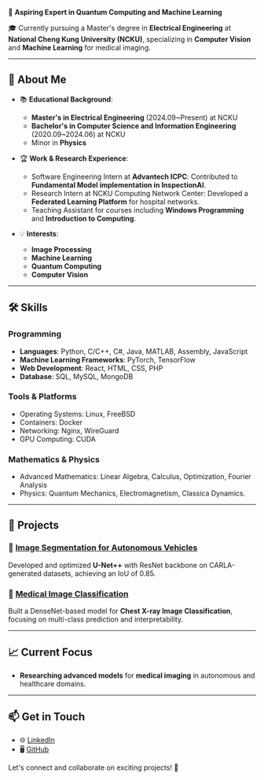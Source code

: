 🚀 **Aspiring Expert in Quantum Computing and Machine Learning**

🎓 Currently pursuing a Master's degree in **Electrical Engineering** at **National Cheng Kung University (NCKU)**, specializing in **Computer Vision** and **Machine Learning** for medical imaging.

---

## 🔬 About Me

- 📚 **Educational Background**:
    - **Master's in Electrical Engineering** (2024.09\~Present) at NCKU
    - **Bachelor's in Computer Science and Information Engineering** (2020.09\~2024.06) at NCKU
    - Minor in **Physics**

- 🏆 **Work & Research Experience**:
  
  - Software Engineering Intern at **Advantech ICPC**: Contributed to **Fundamental Model implementation in InspectionAI**.
  - Research Intern at NCKU Computing Network Center: Developed a **Federated Learning Platform** for hospital networks.
  - Teaching Assistant for courses including **Windows Programming** and **Introduction to Computing**.
- 💡 **Interests**:
  
  - **Image Processing**
  - **Machine Learning**
  - **Quantum Computing**
  - **Computer Vision**

---

## 🛠️ Skills

### Programming

- **Languages**: Python, C/C++, C#, Java, MATLAB, Assembly, JavaScript
- **Machine Learning Frameworks**: PyTorch, TensorFlow
- **Web Development**: React, HTML, CSS, PHP
- **Database**: SQL, MySQL, MongoDB

### Tools & Platforms

- Operating Systems: Linux, FreeBSD
- Containers: Docker
- Networking: Nginx, WireGuard
- GPU Computing: CUDA

### Mathematics & Physics

- Advanced Mathematics: Linear Algebra, Calculus, Optimization, Fourier Analysis
- Physics: Quantum Mechanics, Electromagnetism, Classica Dynamics.

---

## 🌟 Projects

### 🔗 [Image Segmentation for Autonomous Vehicles](https://github.com/Kane-ouvic/)

Developed and optimized **U-Net++** with ResNet backbone on CARLA-generated datasets, achieving an IoU of 0.85.

### 🔗 [Medical Image Classification](https://github.com/Kane-ouvic/)

Built a DenseNet-based model for **Chest X-ray Image Classification**, focusing on multi-class prediction and interpretability.

---

## 📈 Current Focus

- **Researching advanced models** for **medical imaging** in autonomous and healthcare domains.

---

## 📫 Get in Touch

- 🌐 [LinkedIn](https://www.linkedin.com/in/%E9%95%B7%E8%AB%BA-%E6%AD%90-0618741b5/)
- 🖥️ [GitHub](https://github.com/Kane-ouvic)

Let's connect and collaborate on exciting projects! 🚀<!-- ### Hi there 👋 -->

